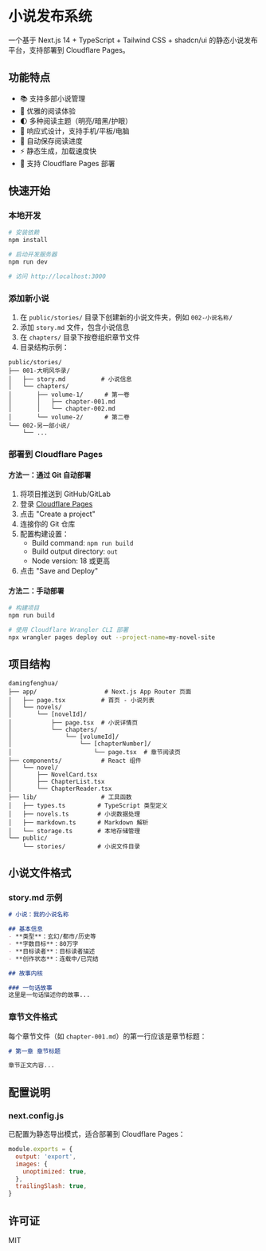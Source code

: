 # 小说发布系统

一个基于 Next.js 14 + TypeScript + Tailwind CSS + shadcn/ui 的静态小说发布平台，支持部署到 Cloudflare Pages。

## 功能特点

- 📚 支持多部小说管理
- 📖 优雅的阅读体验
- 🌓 多种阅读主题（明亮/暗黑/护眼）
- 📱 响应式设计，支持手机/平板/电脑
- 💾 自动保存阅读进度
- ⚡ 静态生成，加载速度快
- 🚀 支持 Cloudflare Pages 部署

## 快速开始

### 本地开发

```bash
# 安装依赖
npm install

# 启动开发服务器
npm run dev

# 访问 http://localhost:3000
```

### 添加新小说

1. 在 `public/stories/` 目录下创建新的小说文件夹，例如 `002-小说名称/`
2. 添加 `story.md` 文件，包含小说信息
3. 在 `chapters/` 目录下按卷组织章节文件
4. 目录结构示例：

```
public/stories/
├── 001-大明风华录/
│   ├── story.md          # 小说信息
│   └── chapters/
│       ├── volume-1/      # 第一卷
│       │   ├── chapter-001.md
│       │   └── chapter-002.md
│       └── volume-2/      # 第二卷
└── 002-另一部小说/
    └── ...
```

### 部署到 Cloudflare Pages

#### 方法一：通过 Git 自动部署

1. 将项目推送到 GitHub/GitLab
2. 登录 [Cloudflare Pages](https://pages.cloudflare.com/)
3. 点击 "Create a project"
4. 连接你的 Git 仓库
5. 配置构建设置：
   - Build command: `npm run build`
   - Build output directory: `out`
   - Node version: 18 或更高
6. 点击 "Save and Deploy"

#### 方法二：手动部署

```bash
# 构建项目
npm run build

# 使用 Cloudflare Wrangler CLI 部署
npx wrangler pages deploy out --project-name=my-novel-site
```

## 项目结构

```
damingfenghua/
├── app/                   # Next.js App Router 页面
│   ├── page.tsx          # 首页 - 小说列表
│   └── novels/
│       └── [novelId]/
│           ├── page.tsx  # 小说详情页
│           └── chapters/
│               └── [volumeId]/
│                   └── [chapterNumber]/
│                       └── page.tsx  # 章节阅读页
├── components/           # React 组件
│   └── novel/
│       ├── NovelCard.tsx
│       ├── ChapterList.tsx
│       └── ChapterReader.tsx
├── lib/                  # 工具函数
│   ├── types.ts         # TypeScript 类型定义
│   ├── novels.ts        # 小说数据处理
│   ├── markdown.ts      # Markdown 解析
│   └── storage.ts       # 本地存储管理
└── public/
    └── stories/         # 小说文件目录
```

## 小说文件格式

### story.md 示例

```markdown
# 小说：我的小说名称

## 基本信息
- **类型**：玄幻/都市/历史等
- **字数目标**：80万字
- **目标读者**：目标读者描述
- **创作状态**：连载中/已完结

## 故事内核

### 一句话故事
这里是一句话描述你的故事...
```

### 章节文件格式

每个章节文件（如 `chapter-001.md`）的第一行应该是章节标题：

```markdown
# 第一章 章节标题

章节正文内容...
```

## 配置说明

### next.config.js

已配置为静态导出模式，适合部署到 Cloudflare Pages：

```javascript
module.exports = {
  output: 'export',
  images: {
    unoptimized: true,
  },
  trailingSlash: true,
}
```

## 许可证

MIT